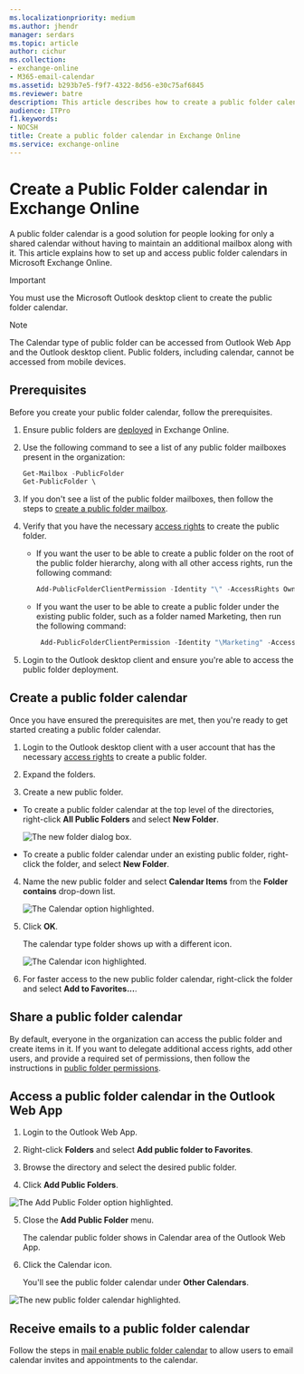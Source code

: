 ```yaml
---
ms.localizationpriority: medium
ms.author: jhendr
manager: serdars
ms.topic: article
author: cichur
ms.collection: 
- exchange-online
- M365-email-calendar
ms.assetid: b293b7e5-f9f7-4322-8d56-e30c75af6845
ms.reviewer: batre
description: This article describes how to create a public folder calendar.
audience: ITPro
f1.keywords:
- NOCSH
title: Create a public folder calendar in Exchange Online
ms.service: exchange-online
---
```


# Create a Public Folder calendar in Exchange Online

A public folder calendar is a good solution for people looking for only a shared calendar without having to maintain an additional mailbox along with it. This article explains how to set up and access public folder calendars in Microsoft Exchange Online.

> [!Important]
> You must use the Microsoft Outlook desktop client to create the public folder calendar.

> [!Note]
> The Calendar type of public folder can be accessed from Outlook Web App and the Outlook desktop client. Public folders, including calendar, cannot be accessed from mobile devices.

## Prerequisites

Before you create your public folder calendar, follow the prerequisites.

1. Ensure public folders are [deployed](./create-public-folder-mailbox.md) in Exchange Online.

2. Use the following command to see a list of any public folder mailboxes present in the organization:

   ```PowerShell
   Get-Mailbox -PublicFolder
   Get-PublicFolder \
   ```

3. If you don't see a list of the public folder mailboxes, then follow the steps to [create a public folder mailbox](./create-public-folder-mailbox.md).

4. Verify that you have the necessary [access rights](https://support.microsoft.com/help/2573274/public-folder-permissions-for-exchange-server) to create the public folder.

   - If you want the user to be able to create a public folder on the root of the public folder hierarchy, along with all other access rights, run the following command:

     ```PowerShell
     Add-PublicFolderClientPermission -Identity "\" -AccessRights Owner -User User1
     ```

   - If you want the user to be able to create a public folder under the existing public folder, such as a folder named Marketing, then run the following command:

     ```PowerShell
      Add-PublicFolderClientPermission -Identity "\Marketing" -AccessRights Editor -User User1
     ```

5. Login to the Outlook desktop client and ensure you're able to access the public folder deployment.

## Create a public folder calendar

Once you have ensured the prerequisites are met, then you're ready to get started creating a public folder calendar.

1. Login to the Outlook desktop client with a user account that has the necessary [access rights](https://support.microsoft.com/help/2573274/public-folder-permissions-for-exchange-server) to create a public folder.

2. Expand the folders.

3. Create a new public folder.

  - To create a public folder calendar at the top level of the directories, right-click  **All Public Folders** and select **New Folder**.

    ![The new folder dialog box.](../../media/new-folder.png)

  - To create a public folder calendar under an existing public folder, right-click the folder, and select **New Folder**.

4. Name the new public folder and select **Calendar Items** from the **Folder contains** drop-down list.

    ![The Calendar option highlighted.](../../media/folder-contains.png)

5. Click **OK**.

   The calendar type folder shows up with a different icon.

   ![The Calendar icon highlighted.](../../media/different-icon.png)

6. For faster access to the new public folder calendar, right-click the folder and select **Add to Favorites...**.

## Share a public folder calendar

By default, everyone in the organization can access the public folder and create items in it. If you want to delegate additional access rights, add other users, and provide a required set of permissions, then follow the instructions in [public folder permissions](https://support.microsoft.com/help/2573274/public-folder-permissions-for-exchange-server).

## Access a public folder calendar in the Outlook Web App

1. Login to the Outlook Web App.

2. Right-click **Folders** and select **Add public folder to Favorites**.

3. Browse the directory and select the desired public folder.

4. Click **Add Public Folders**.

![The Add Public Folder option highlighted.](../../media/holiday-folder-label.png)

5. Close the **Add Public Folder** menu.

   The calendar public folder shows in Calendar area of the Outlook Web App.

6. Click the Calendar icon.

   You'll see the public folder calendar under **Other Calendars**.

![The new public folder calendar highlighted.](../../media/public-folder-calendar-display.png)

## Receive emails to a public folder calendar

Follow the steps in [mail enable public folder calendar](enable-or-disable-mail-for-public-folder.md) to allow users to email calendar invites and appointments to the calendar.
